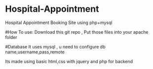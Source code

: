 # Hospital-Appointment
Hospital Appointment Booking Site using php+mysql

#How To use:
Download this git repo , Put those files into your apache folder

#Database
It uses mysql , u need to configure db name,username,pass,remote

Its made using basic html,css with jquery and php for backend
